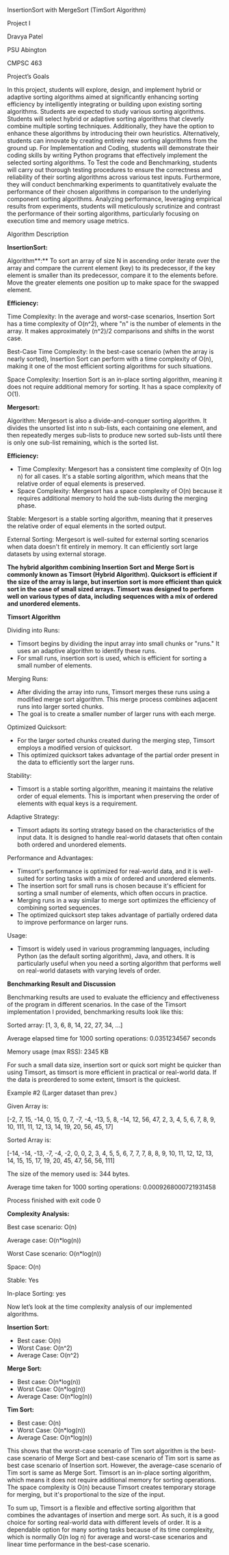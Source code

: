 InsertionSort with MergeSort (TimSort Algorithm)

Project I

Dravya Patel

PSU Abington

CMPSC 463

Project’s Goals

In this project, students will explore, design, and implement hybrid or adaptive sorting algorithms aimed at significantly enhancing sorting efficiency by intelligently integrating or building upon existing sorting algorithms. Students are expected to study various sorting algorithms. Students will select hybrid or adaptive sorting algorithms that cleverly combine multiple sorting techniques. Additionally, they have the option to enhance these algorithms by introducing their own heuristics. Alternatively, students can innovate by creating entirely new sorting algorithms from the ground up. For Implementation and Coding, students will demonstrate their coding skills by writing Python programs that effectively implement the selected sorting algorithms. To Test the code and Benchmarking, students will carry out thorough testing procedures to ensure the correctness and reliability of their sorting algorithms across various test inputs. Furthermore, they will conduct benchmarking experiments to quantitatively evaluate the performance of their chosen algorithms in comparison to the underlying component sorting algorithms. Analyzing performance, leveraging empirical results from experiments, students will meticulously scrutinize and contrast the performance of their sorting algorithms, particularly focusing on execution time and memory usage metrics.

Algorithm Description

**InsertionSort:**

Algorithm**:** To sort an array of size N in ascending order iterate over the array and compare the current element (key) to its predecessor, if the key element is smaller than its predecessor, compare it to the elements before. Move the greater elements one position up to make space for the swapped element.

**Efficiency:**

Time Complexity: In the average and worst-case scenarios, Insertion Sort has a time complexity of O(n\^2), where "n" is the number of elements in the array. It makes approximately (n\^2)/2 comparisons and shifts in the worst case.

Best-Case Time Complexity: In the best-case scenario (when the array is nearly sorted), Insertion Sort can perform with a time complexity of O(n), making it one of the most efficient sorting algorithms for such situations.

Space Complexity: Insertion Sort is an in-place sorting algorithm, meaning it does not require additional memory for sorting. It has a space complexity of O(1).

**Mergesort:**

Algorithm: Mergesort is also a divide-and-conquer sorting algorithm. It divides the unsorted list into n sub-lists, each containing one element, and then repeatedly merges sub-lists to produce new sorted sub-lists until there is only one sub-list remaining, which is the sorted list.

**Efficiency:**

-   Time Complexity: Mergesort has a consistent time complexity of O(n log n) for all cases. It's a stable sorting algorithm, which means that the relative order of equal elements is preserved.
-   Space Complexity: Mergesort has a space complexity of O(n) because it requires additional memory to hold the sub-lists during the merging phase.

Stable: Mergesort is a stable sorting algorithm, meaning that it preserves the relative order of equal elements in the sorted output.

External Sorting: Mergesort is well-suited for external sorting scenarios when data doesn't fit entirely in memory. It can efficiently sort large datasets by using external storage.

**The hybrid algorithm combining Insertion Sort and Merge Sort is commonly known as Timsort (Hybrid Algorithm). Quicksort is efficient if the size of the array is large, but insertion sort is more efficient than quick sort in the case of small sized arrays. Timsort was designed to perform well on various types of data, including sequences with a mix of ordered and unordered elements.**

**Timsort Algorithm**

Dividing into Runs:

-   Timsort begins by dividing the input array into small chunks or "runs." It uses an adaptive algorithm to identify these runs.
-   For small runs, insertion sort is used, which is efficient for sorting a small number of elements.

Merging Runs:

-   After dividing the array into runs, Timsort merges these runs using a modified merge sort algorithm. This merge process combines adjacent runs into larger sorted chunks.
-   The goal is to create a smaller number of larger runs with each merge.

Optimized Quicksort:

-   For the larger sorted chunks created during the merging step, Timsort employs a modified version of quicksort.
-   This optimized quicksort takes advantage of the partial order present in the data to efficiently sort the larger runs.

Stability:

-   Timsort is a stable sorting algorithm, meaning it maintains the relative order of equal elements. This is important when preserving the order of elements with equal keys is a requirement.

Adaptive Strategy:

-   Timsort adapts its sorting strategy based on the characteristics of the input data. It is designed to handle real-world datasets that often contain both ordered and unordered elements.

Performance and Advantages:

-   Timsort's performance is optimized for real-world data, and it is well-suited for sorting tasks with a mix of ordered and unordered elements.
-   The insertion sort for small runs is chosen because it's efficient for sorting a small number of elements, which often occurs in practice.
-   Merging runs in a way similar to merge sort optimizes the efficiency of combining sorted sequences.
-   The optimized quicksort step takes advantage of partially ordered data to improve performance on larger runs.

Usage:

-   Timsort is widely used in various programming languages, including Python (as the default sorting algorithm), Java, and others. It is particularly useful when you need a sorting algorithm that performs well on real-world datasets with varying levels of order.

**Benchmarking Result and Discussion**

Benchmarking results are used to evaluate the efficiency and effectiveness of the program in different scenarios. In the case of the Timsort implementation I provided, benchmarking results look like this:

Sorted array: [1, 3, 6, 8, 14, 22, 27, 34, ...]

Average elapsed time for 1000 sorting operations: 0.0351234567 seconds

Memory usage (max RSS): 2345 KB

For such a small data size, insertion sort or quick sort might be quicker than using Timsort, as timsort is more efficient in practical or real-world data. If the data is preordered to some extent, timsort is the quickest.

Example \#2 (Larger dataset than prev.)

Given Array is:

[-2, 7, 15, -14, 0, 15, 0, 7, -7, -4, -13, 5, 8, -14, 12, 56, 47, 2, 3, 4, 5, 6, 7, 8, 9, 10, 111, 11, 12, 13, 14, 19, 20, 56, 45, 17]

Sorted Array is:

[-14, -14, -13, -7, -4, -2, 0, 0, 2, 3, 4, 5, 5, 6, 7, 7, 7, 8, 8, 9, 10, 11, 12, 12, 13, 14, 15, 15, 17, 19, 20, 45, 47, 56, 56, 111]

The size of the memory used is: 344 bytes.

Average time taken for 1000 sorting operations: 0.0009268000721931458

Process finished with exit code 0

**Complexity Analysis:**

Best case scenario: O(n)

Average case: O(n\*log(n))

Worst Case scenario: O(n\*log(n))

Space: O(n)

Stable: Yes

In-place Sorting: yes

Now let’s look at the time complexity analysis of our implemented algorithms.

**Insertion Sort:**

-   Best case: O(n)
-   Worst Case: O(n\^2)
-   Average Case: O(n\^2)

**Merge Sort:**

-   Best case: O(n\*log(n))
-   Worst Case: O(n\*log(n))
-   Average Case: O(n\*log(n))

**Tim Sort:**

-   Best case: O(n)
-   Worst Case: O(n\*log(n))
-   Average Case: O(n\*log(n))

This shows that the worst-case scenario of Tim sort algorithm is the best-case scenario of Merge Sort and best-case scenario of Tim sort is same as best case scenario of Insertion sort. However, the average-case scenario of Tim sort is same as Merge Sort. Timsort is an in-place sorting algorithm, which means it does not require additional memory for sorting operations. The space complexity is O(n) because Timsort creates temporary storage for merging, but it's proportional to the size of the input.

To sum up, Timsort is a flexible and effective sorting algorithm that combines the advantages of insertion and merge sort. As such, it is a good choice for sorting real-world data with different levels of order. It is a dependable option for many sorting tasks because of its time complexity, which is normally O(n log n) for average and worst-case scenarios and linear time performance in the best-case scenario.
